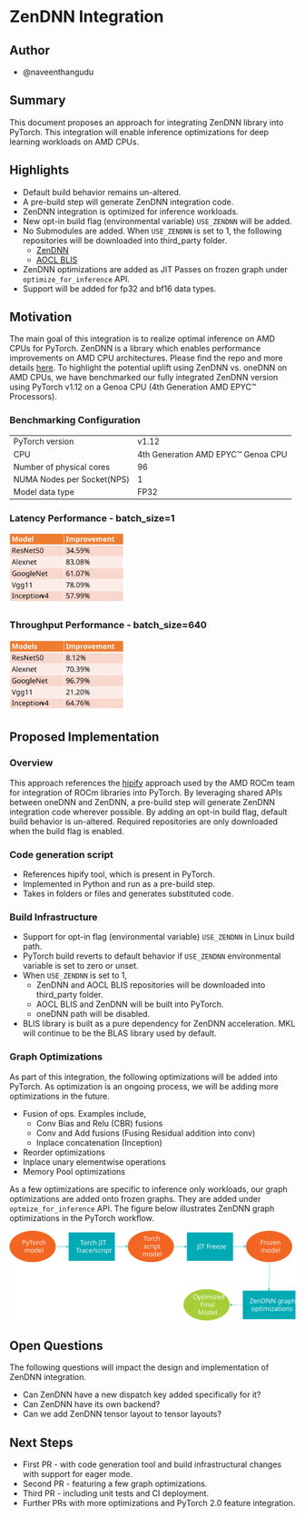 
# ZenDNN Integration


## **Author**
* @naveenthangudu


## **Summary**
This document proposes an approach for integrating ZenDNN library into PyTorch. This integration will enable inference optimizations for deep learning workloads on AMD CPUs.


## **Highlights**
* Default build behavior remains un-altered.
* A pre-build step will generate ZenDNN integration code.
* ZenDNN integration is optimized for inference workloads.
* New opt-in build flag (environmental variable) `USE_ZENDNN` will be added.
* No Submodules are added. When `USE_ZENDNN` is set to 1, the following repositories will be downloaded into third_party folder.
  * [ZenDNN](https://github.com/amd/ZenDNN)
  * [AOCL BLIS](https://github.com/amd/blis)
* ZenDNN optimizations are added as JIT Passes on frozen graph under `optimize_for_inference` API.
* Support will be added for fp32 and bf16 data types.


## **Motivation**
The main goal of this integration is to realize optimal inference on AMD CPUs for PyTorch. ZenDNN is a library which enables performance improvements on AMD CPU architectures. Please find the repo and more details [here](https://github.com/amd/ZenDNN). To highlight the potential uplift using ZenDNN vs. oneDNN on AMD CPUs, we have benchmarked our fully integrated ZenDNN version using PyTorch v1.12 on a Genoa CPU (4th Generation AMD EPYC™ Processors).


### **Benchmarking Configuration**
|||
|-----------------------------|-------|
| PyTorch version             | v1.12  |
| CPU                         | 4th Generation AMD EPYC™ Genoa CPU |
| Number of physical cores    | 96   |
| NUMA Nodes per Socket(NPS)  | 1    |
| Model data type             | FP32 |

### **Latency Performance - batch_size=1**

<img src="./RFC-0031-assets/Latency.svg" width=40%>

### **Throughput Performance - batch_size=640**

<img src="./RFC-0031-assets/Throughput.svg" width=40%>


## **Proposed Implementation**

### **Overview**
This approach references the [hipify](https://github.com/ROCm-Developer-Tools/HIPIFY) approach used by the AMD ROCm team for integration of ROCm libraries into PyTorch. By leveraging shared APIs between oneDNN and ZenDNN, a pre-build step will generate ZenDNN integration code wherever possible. By adding an opt-in build flag, default build behavior is un-altered. Required repositories are only downloaded when the build flag is enabled.

### **Code generation script**
* References hipify tool, which is present in PyTorch.
* Implemented in Python and run as a pre-build step.
* Takes in folders or files and generates substituted code.

### **Build Infrastructure**
* Support for opt-in flag (environmental variable) `USE_ZENDNN` in Linux build path.
* PyTorch build reverts to default behavior if `USE_ZENDNN` environmental
variable is set to zero or unset.
* When `USE_ZENDNN` is set to 1,
  * ZenDNN and AOCL BLIS repositories will be downloaded into third_party folder.
  * AOCL BLIS and ZenDNN will be built into PyTorch.
  * oneDNN path will be disabled.
* BLIS library is built as a pure dependency for ZenDNN acceleration. MKL will continue to be the BLAS library used by default.


### **Graph Optimizations**
As part of this integration, the following optimizations will be added into PyTorch. As optimization is an ongoing process, we will be adding more optimizations in the future. 
* Fusion of ops. Examples include,
  * Conv Bias and Relu (CBR) fusions
  * Conv and Add fusions (Fusing Residual addition into conv)
  * Inplace concatenation (Inception)
* Reorder optimizations
* Inplace unary elementwise operations
* Memory Pool optimizations

As a few optimizations are specific to inference only workloads, our graph optimizations are added onto frozen graphs. They are added under `optmize_for_inference` API. The figure below illustrates ZenDNN graph optimizations in the PyTorch workflow.

![Graph_Optimizations](./RFC-0031-assets\graph_optimizations.svg)

## **Open Questions**
The following questions will impact the design and implementation of ZenDNN integration.

* Can ZenDNN have a new dispatch key added specifically for it?
* Can ZenDNN have its own backend?
* Can we add ZenDNN tensor layout to tensor layouts?


## **Next Steps**
* First PR - with code generation tool and build infrastructural changes with support for eager mode.
* Second PR - featuring a few graph optimizations.
* Third PR - including unit tests and CI deployment.
* Further PRs with more optimizations and PyTorch 2.0 feature integration.